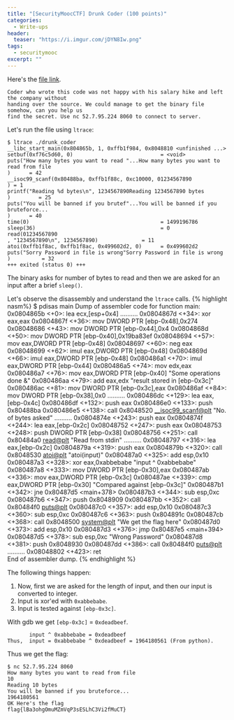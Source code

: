 ```yaml
---
title: "[SecurityMoocCTF] Drunk Coder (100 points)"
categories:
  - Write-ups
header:
  teaser: "https://i.imgur.com/jDYN8Iw.png"
tags:
  - securitymooc
excerpt: ""
---
```

Here's the [file link](/assets/write-ups/securitymoocctf/drunk_coder).


```
Coder who wrote this code was not happy with his salary hike and left the company without
handing over the source. We could manage to get the binary file somehow, can you help us
find the secret. Use nc 52.7.95.224 8060 to connect to server.
```
Let's run the file using `ltrace`:

```console
$ ltrace ./drunk_coder 
__libc_start_main(0x804865b, 1, 0xffb1f984, 0x8048810 <unfinished ...>
setbuf(0xf76c5d60, 0)                            = <void>
puts("How many bytes you want to read "...How many bytes you want to read from file
)      = 42
__isoc99_scanf(0x80488ba, 0xffb1f88c, 0xc10000, 01234567890
) = 1
printf("Reading %d bytes\n", 1234567890Reading 1234567890 bytes
)         = 25
puts("You will be banned if you brutef"...You will be banned if you bruteforce...
)      = 40
time(0)                                          = 1499196786
sleep(36)                                        = 0
read(01234567890
, "1234567890\n", 1234567890)              = 11
atoi(0xffb1f8ac, 0xffb1f8ac, 0x499602d2, 0)      = 0x499602d2
puts("Sorry Password in file is wrong"Sorry Password in file is wrong
)          = 32
+++ exited (status 0) +++
```
The binary asks for number of bytes to read and then we are asked for an input after a brief `sleep()`.

Let's observe the disassembly and understand the `ltrace` calls.
{% highlight nasm%}
$ pdisas main
Dump of assembler code for function main:
   0x0804865b <+0>:	lea    ecx,[esp+0x4]
                 ..........
   0x0804867d <+34>:	xor    eax,eax
   0x0804867f <+36>:	mov    DWORD PTR [ebp-0x48],0x274
   0x08048686 <+43>:	mov    DWORD PTR [ebp-0x44],0x4
   0x0804868d <+50>:	mov    DWORD PTR [ebp-0x40],0x19ba83ef
   0x08048694 <+57>:	mov    eax,DWORD PTR [ebp-0x48]
   0x08048697 <+60>:	neg    eax
   0x08048699 <+62>:	imul   eax,DWORD PTR [ebp-0x48]
   0x0804869d <+66>:	imul   eax,DWORD PTR [ebp-0x48]
   0x080486a1 <+70>:	imul   eax,DWORD PTR [ebp-0x44]
   0x080486a5 <+74>:	mov    edx,eax
   0x080486a7 <+76>:	mov    eax,DWORD PTR [ebp-0x40]       "Some operations done &"
   0x080486aa <+79>:	add    eax,edx                        "result stored in [ebp-0x3c]"
   0x080486ac <+81>:	mov    DWORD PTR [ebp-0x3c],eax
   0x080486af <+84>:	mov    DWORD PTR [ebp-0x38],0x0
                 ..........
   0x080486dc <+129>:	lea    eax,[ebp-0x4c]
   0x080486df <+132>:	push   eax
   0x080486e0 <+133>:	push   0x80488ba
   0x080486e5 <+138>:	call   0x8048520 <__isoc99_scanf@plt> "No. of bytes asked"
                 ..........
   0x0804874e <+243>:	push   eax
   0x0804874f <+244>:	lea    eax,[ebp-0x2c]
   0x08048752 <+247>:	push   eax
   0x08048753 <+248>:	push   DWORD PTR [ebp-0x38]
   0x08048756 <+251>:	call   0x80484a0 <read@plt>           "Read from stdin"
                 ..........
   0x08048797 <+316>:	lea    eax,[ebp-0x2c]
   0x0804879a <+319>:	push   eax
   0x0804879b <+320>:	call   0x8048530 <atoi@plt>           "atoi(input)"
   0x080487a0 <+325>:	add    esp,0x10
   0x080487a3 <+328>:	xor    eax,0xabbebabe                 "input ^ 0xabbebabe"
   0x080487a8 <+333>:	mov    DWORD PTR [ebp-0x30],eax
   0x080487ab <+336>:	mov    eax,DWORD PTR [ebp-0x3c]
   0x080487ae <+339>:	cmp    eax,DWORD PTR [ebp-0x30]       "Compared against [ebp-0x3c]"
   0x080487b1 <+342>:	jne    0x80487d5 <main+378>
   0x080487b3 <+344>:	sub    esp,0xc
   0x080487b6 <+347>:	push   0x8048909
   0x080487bb <+352>:	call   0x80484f0 <puts@plt>
   0x080487c0 <+357>:	add    esp,0x10
   0x080487c3 <+360>:	sub    esp,0xc
   0x080487c6 <+363>:	push   0x804891c
   0x080487cb <+368>:	call   0x8048500 <system@plt>         "We get the flag here"
   0x080487d0 <+373>:	add    esp,0x10
   0x080487d3 <+376>:	jmp    0x80487e5 <main+394>
   0x080487d5 <+378>:	sub    esp,0xc                        "Wrong Password"
   0x080487d8 <+381>:	push   0x8048930
   0x080487dd <+386>:	call   0x80484f0 <puts@plt>
                 ..........
   0x08048802 <+423>:	ret    
End of assembler dump.
{% endhighlight %}

The following things happen:
1. Now, first we are asked for the length of input, and then our input is converted to integer.
2. Input is xor'ed with `0xabbebabe`.
3. Input is tested against `[ebp-0x3c]`.

With gdb we get `[ebp-0x3c]` = `0xdeadbeef`.

```
       input ^ 0xabbebabe = 0xdeadbeef
Thus,  input = 0xabbebabe ^ 0xdeadbeef = 1964180561 (From python).
```
Thus we get the flag:

```console
$ nc 52.7.95.224 8060
How many bytes you want to read from file
10
Reading 10 bytes
You will be banned if you bruteforce...
1964180561
OK Here's the flag
flag{lBa3ohgOmuMZmVqP3sESLhC3Vi2fMuCT}
```
